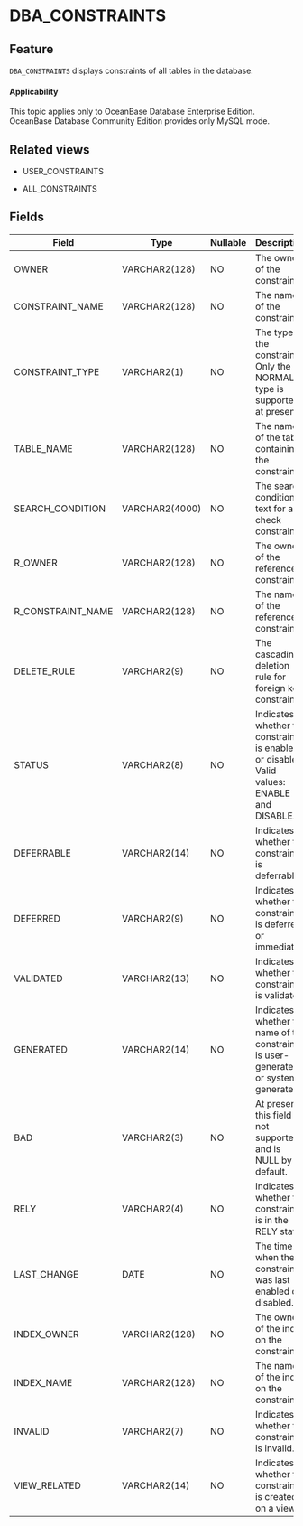 DBA_CONSTRAINTS
====================================

Feature
-----------

`DBA_CONSTRAINTS` displays constraints of all tables in the database.

<main id="notice" >
    <h4>Applicability</h4>
    <p>This topic applies only to OceanBase Database Enterprise Edition. OceanBase Database Community Edition provides only MySQL mode. </p>
  </main>

Related views
-------------

* USER_CONSTRAINTS



* ALL_CONSTRAINTS






Fields
-------------



| **Field**         | **Type**       | **Nullable** | **Description**                                                                            |
|-------------------|----------------|--------------|--------------------------------------------------------------------------------------------|
| OWNER             | VARCHAR2(128)  | NO           | The owner of the constraint.                                                               |
| CONSTRAINT_NAME   | VARCHAR2(128)  | NO           | The name of the constraint.                                                                |
| CONSTRAINT_TYPE   | VARCHAR2(1)    | NO           | The type of the constraint. Only the NORMAL type is supported at present.                  |
| TABLE_NAME        | VARCHAR2(128)  | NO           | The name of the table containing the constraint.                                           |
| SEARCH_CONDITION  | VARCHAR2(4000) | NO           | The search condition text for a check constraint.                                          |
| R_OWNER           | VARCHAR2(128)  | NO           | The owner of the referenced constraint.                                                    |
| R_CONSTRAINT_NAME | VARCHAR2(128)  | NO           | The name of the referenced constraint.                                                     |
| DELETE_RULE       | VARCHAR2(9)    | NO           | The cascading deletion rule for foreign key constraints.                                   |
| STATUS            | VARCHAR2(8)    | NO           | Indicates whether the constraint is enabled or disabled. Valid values: ENABLE and DISABLE. |
| DEFERRABLE        | VARCHAR2(14)   | NO           | Indicates whether the constraint is deferrable.                                            |
| DEFERRED          | VARCHAR2(9)    | NO           | Indicates whether the constraint is deferred or immediate.                                 |
| VALIDATED         | VARCHAR2(13)   | NO           | Indicates whether the constraint is validated.                                             |
| GENERATED         | VARCHAR2(14)   | NO           | Indicates whether the name of the constraint is user-generated or system-generated.        |
| BAD               | VARCHAR2(3)    | NO           | At present, this field is not supported and is NULL by default.                            |
| RELY              | VARCHAR2(4)    | NO           | Indicates whether the constraint is in the RELY state.                                     |
| LAST_CHANGE       | DATE           | NO           | The time when the constraint was last enabled or disabled.                                 |
| INDEX_OWNER       | VARCHAR2(128)  | NO           | The owner of the index on the constraint.                                                  |
| INDEX_NAME        | VARCHAR2(128)  | NO           | The name of the index on the constraint.                                                   |
| INVALID           | VARCHAR2(7)    | NO           | Indicates whether the constraint is invalid.                                               |
| VIEW_RELATED      | VARCHAR2(14)   | NO           | Indicates whether the constraint is created on a view.                                     |



